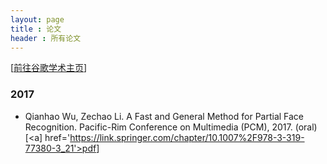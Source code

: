 ```yaml
---
layout: page
title : 论文
header : 所有论文
---
```

[<a href='https://scholar.google.com/citations?hl=zh-CN&view_op=list_works&gmla=AJsN-F72GAouxsqHZy6VUO6wTkEHOtExEs8y7ekExKa8_e2Z2xWYv30hmRYPhq14Mione6Ilv-dJE-vCcuqrY8GeMYzK7xX4oNiQ97zvTMHSHZwTorxHJxQ&user=xc4cV7IAAAAJ'>前往谷歌学术主页</a>]

### 2017
- Qianhao Wu, Zechao Li. A Fast and General Method for Partial Face Recognition. Pacific-Rim Conference on Multimedia (PCM), 2017. (oral)[<a] href='https://link.springer.com/chapter/10.1007%2F978-3-319-77380-3_21'>pdf</a>]

